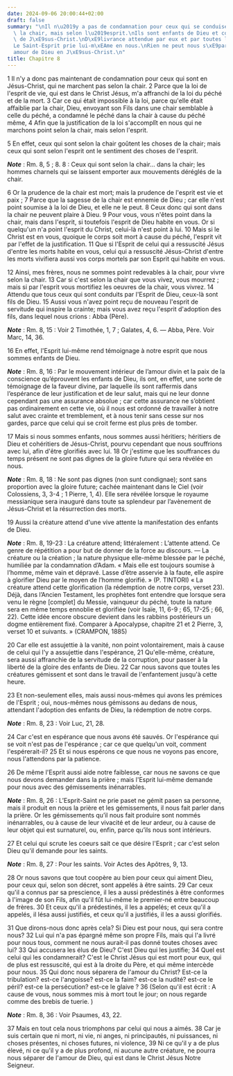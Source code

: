 ```yaml
---
date: 2024-09-06 20:00:44+02:00
draft: false
summary: "\nIl n\u2019y a pas de condamnation pour ceux qui se conduisent, non selon\
  \ la chair, mais selon l\u2019esprit.\nIls sont enfants de Dieu et coh\xE9ritiers\
  \ de J\xE9sus-Christ.\nD\xE9livrance attendue par eux et par toutes les cr\xE9atures.\n\
  Le Saint-Esprit prie lui-m\xEAme en nous.\nRien ne peut nous s\xE9parer de l\u2019\
  amour de Dieu en J\xE9sus-Christ.\n"
title: Chapitre 8
---
```





1 Il n'y a donc pas maintenant de condamnation pour ceux qui sont en Jésus-Christ, qui ne marchent pas selon la chair. 2 Parce que la loi de l'esprit de vie, qui est dans le Christ Jésus, m'a affranchi de la loi du péché et de la mort. 3 Car ce qui était impossible à la loi, parce qu'elle était affaiblie par la chair, Dieu, envoyant son Fils dans une chair semblable à celle du péché, a condamné le péché dans la chair à cause du péché même, 4 Afin que la justification de la loi s'accomplît en nous qui ne marchons point selon la chair, mais selon l'esprit.


5 En effet, ceux qui sont selon la chair goûtent les choses de la chair; mais ceux qui sont selon l'esprit ont le sentiment des choses de l'esprit.

***Note*** :  Rm. 8, 5 ; 8. 8 : Ceux qui sont selon la chair… dans la chair; les hommes charnels qui se laissent emporter aux mouvements déréglés de la chair.

6 Or la prudence de la chair est mort; mais la prudence de l'esprit est vie et paix ; 7 Parce que la sagesse de la chair est ennemie de Dieu ; car elle n'est point soumise à la loi de Dieu, et elle ne le peut. 8 Ceux donc qui sont dans la chair ne peuvent plaire à Dieu. 9 Pour vous, vous n'êtes point dans la chair, mais dans l'esprit, si toutefois l'esprit de Dieu habite en vous. Or si quelqu'un n'a point l'esprit du Christ, celui-là n'est point à lui. 10 Mais si le Christ est en vous, quoique le corps soit mort à cause du péché, l'esprit vit par l'effet de la justification. 11 Que si l'Esprit de celui qui a ressuscité Jésus d'entre les morts habite en vous, celui qui a ressuscité Jésus-Christ d'entre les morts vivifiera aussi vos corps mortels par son Esprit qui habite en vous.


12 Ainsi, mes frères, nous ne sommes point redevables à la chair, pour vivre selon la chair. 13 Car si c'est selon la chair que vous vivez, vous mourrez ; mais si par l'esprit vous mortifiez les oeuvres de la chair, vous vivrez. 14 Attendu que tous ceux qui sont conduits par l'Esprit de Dieu, ceux-là sont fils de Dieu. 15 Aussi vous n'avez point reçu de nouveau l'esprit de servitude qui inspire la crainte; mais vous avez reçu l'esprit d'adoption des fils, dans lequel nous crions : Abba (Père).

***Note*** :  Rm. 8, 15 : Voir 2 Timothée, 1, 7 ; Galates, 4, 6. ― Abba, Père. Voir Marc, 14, 36.

16 En effet, l'Esprit lui-même rend témoignage à notre esprit que nous sommes enfants de Dieu.

***Note*** :  Rm. 8, 16 : Par le mouvement intérieur de l’amour divin et la paix de la conscience qu’éprouvent les enfants de Dieu, ils ont, en effet, une sorte de témoignage de la faveur divine, par laquelle ils sont raffermis dans l’espérance de leur justification et de leur salut, mais qui ne leur donne cependant pas une assurance absolue ; car cette assurance ne s’obtient pas ordinairement en cette vie, où il nous est ordonné de travailler à notre salut avec crainte et tremblement, et à nous tenir sans cesse sur nos gardes, parce que celui qui se croit ferme est plus près de tomber.

17 Mais si nous sommes enfants, nous sommes aussi héritiers; héritiers de Dieu et cohéritiers de Jésus-Christ, pourvu cependant que nous souffrions avec lui, afin d'être glorifiés avec lui. 18 Or j'estime que les souffrances du temps présent ne sont pas dignes de la gloire future qui sera révélée en nous.

***Note*** :  Rm. 8, 18 : Ne sont pas dignes (non sunt condignae); sont sans proportion avec la gloire future; cachée maintenant dans le Ciel (voir Colossiens, 3, 3-4 ; 1 Pierre, 1, 4). Elle sera révélée lorsque le royaume messianique sera inauguré dans toute sa splendeur par l’avènement de Jésus-Christ et la résurrection des morts.


19 Aussi la créature attend d'une vive attente la manifestation des enfants de Dieu.

***Note*** :  Rm. 8, 19-23 : La créature attend; littéralement : L’attente attend. Ce genre de répétition a pour but de donner de la force au discours. ― La créature ou la création ; la nature physique elle-même blessée par le péché, humiliée par la condamnation d’Adam. « Mais elle est toujours soumise à l’homme, même vain et dépravé. Lasse d’être asservie à la faute, elle aspire à glorifier Dieu par le moyen de l’homme glorifié. » (P. TINTORI) « La créature attend cette glorification (la rédemption de notre corps, verset 23). Déjà, dans l’Ancien Testament, les prophètes font entendre que lorsque sera venu le règne [complet] du Messie, vainqueur du péché, toute la nature sera en même temps ennoblie et glorifiée (voir Isaïe, 11, 6-9 ; 65, 17-25 ; 66, 22). Cette idée encore obscure devient dans les rabbins postérieurs un dogme entièrement fixé. Comparer à Apocalypse, chapitre 21 et 2 Pierre, 3, verset 10 et suivants. » (CRAMPON, 1885)

20 Car elle est assujettie à la vanité, non point volontairement, mais à cause de celui qui l'y a assujettie dans l'espérance, 21 Qu'elle-même, créature, sera aussi affranchie de la servitude de la corruption, pour passer à la liberté de la gloire des enfants de Dieu. 22 Car nous savons que toutes les créatures gémissent et sont dans le travail de l'enfantement jusqu'à cette heure.


23 Et non-seulement elles, mais aussi nous-mêmes qui avons les prémices de l'Esprit ; oui, nous-mêmes nous gémissons au dedans de nous, attendant l'adoption des enfants de Dieu, la rédemption de notre corps.

***Note*** :  Rm. 8, 23 : Voir Luc, 21, 28.

24 Car c'est en espérance que nous avons été sauvés. Or l'espérance qui se voit n'est pas de l'espérance ; car ce que quelqu'un voit, comment l'espérerait-il? 25 Et si nous espérons ce que nous ne voyons pas encore, nous l'attendons par la patience.


26 De même l'Esprit aussi aide notre faiblesse, car nous ne savons ce que nous devons demander dans la prière ; mais l'Esprit lui-même demande pour nous avec des gémissements inénarrables.

***Note*** :  Rm. 8, 26 : L’Esprit-Saint ne prie paset ne gémit pasen sa personne, mais il produit en nous la prière et les gémissements, il nous fait parler dans la prière. Or les gémissements qu’il nous fait produire sont nommés inénarrables, ou à cause de leur vivacité et de leur ardeur, ou à cause de leur objet qui est surnaturel, ou, enfin, parce qu’ils nous sont intérieurs.

27 Et celui qui scrute les coeurs sait ce que désire l'Esprit ; car c'est selon Dieu qu'il demande pour les saints.

***Note*** :  Rm. 8, 27 : Pour les saints. Voir Actes des Apôtres, 9, 13.


28 Or nous savons que tout coopère au bien pour ceux qui aiment Dieu, pour ceux qui, selon son décret, sont appelés à être saints. 29 Car ceux qu'il a connus par sa prescience, il les a aussi prédestinés à être conformes à l'image de son Fils, afin qu'il fût lui-même le premier-né entre beaucoup de frères. 30 Et ceux qu'il a prédestinés, il les a appelés; et ceux qu'il a appelés, il lésa aussi justifiés, et ceux qu'il a justifiés, il les a aussi glorifiés.


31 Que dirons-nous donc après cela? Si Dieu est pour nous, qui sera contre nous? 32 Lui qui n'a pas épargné même son propre Fils, mais qui l'a livré pour nous tous, comment ne nous aurait-il pas donné toutes choses avec lui? 33 Qui accusera les élus de Dieu? C'est Dieu qui les justifie; 34 Quel est celui qui les condamnerait? C'est le Christ Jésus qui est mort pour eux, qui de plus est ressuscité, qui est à la droite du Père, et qui même intercède pour nous. 35 Qui donc nous séparera de l'amour du Christ? Est-ce la tribulation? est-ce l'angoisse? est-ce la faim? est-ce la nudité? est-ce le péril? est-ce la persécution? est-ce le glaive ? 36 (Selon qu'il est écrit : A cause de vous, nous sommes mis à mort tout le jour; on nous regarde comme des brebis de tuerie. )

***Note*** :  Rm. 8, 36 : Voir Psaumes, 43, 22.

37 Mais en tout cela nous triomphons par celui qui nous a aimés. 38 Car je suis certain que ni mort, ni vie, ni anges, ni principautés, ni puissances, ni choses présentes, ni choses futures, ni violence, 39 Ni ce qu'il y a de plus élevé, ni ce qu'il y a de plus profond, ni aucune autre créature, ne pourra nous séparer de l'amour de Dieu, qui est dans le Christ Jésus Notre Seigneur.

